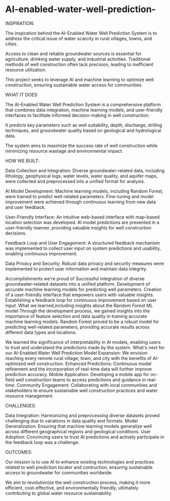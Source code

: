# AI-enabled-water-well-prediction-

INSPIRATION:
 
The inspiration behind the AI-Enabled Water Well Prediction System is to address the critical issue of water scarcity in rural villages, towns, and cities.

Access to clean and reliable groundwater sources is essential for agriculture, drinking water supply, and industrial activities.
Traditional methods of well construction often lack precision, leading to inefficient resource utilization.

This project seeks to leverage AI and machine learning to optimize well construction, ensuring sustainable water access for communities.

WHAT IT DOES:

The AI-Enabled Water Well Prediction System is a comprehensive platform that combines data integration, machine learning models, and user-friendly interfaces to facilitate informed decision-making in well construction.

It predicts key parameters such as well suitability, depth, discharge, drilling techniques, and groundwater quality based on geological and hydrological data.

The system aims to maximize the success rate of well construction while minimizing resource wastage and environmental impact.

HOW WE BUILT:

Data Collection and Integration: Diverse groundwater-related data, including lithology, geophysical logs, water levels, water quality, and aquifer maps, were collected and preprocessed into a unified format for analysis.

AI Model Development: Machine learning models, including Random Forest, were trained to predict well-related parameters. Fine-tuning and model improvement were achieved through continuous learning from new data and user feedback.

User-Friendly Interface: An intuitive web-based interface with map-based location selection was developed. AI model predictions are presented in a user-friendly manner, providing valuable insights for well construction decisions.

Feedback Loop and User Engagement: A structured feedback mechanism was implemented to collect user input on system predictions and usability, enabling continuous improvement.

Data Privacy and Security: Robust data privacy and security measures were implemented to protect user information and maintain data integrity.

Accomplishments we're proud of
Successful integration of diverse groundwater-related datasets into a unified platform.
Development of accurate machine learning models for predicting well parameters.
Creation of a user-friendly interface that empowers users with valuable insights.
Establishing a feedback loop for continuous improvement based on user input.
What we learned,including insights about the Random Forest ML model
Through the development process, we gained insights into the importance of feature selection and data quality in training accurate machine learning models.
Random Forest proved to be a robust model for predicting well-related parameters, providing accurate results across different data types and locations.

We learned the significance of interpretability in AI models, enabling users to trust and understand the predictions made by the system.
What's next for our AI-Enabled Water Well Prediction Model
Expansion: We envision reaching every remote rural village, town, and city with the benefits of AI-optimized well construction.
Enhanced Predictions: Continuous model refinement and the incorporation of real-time data will further improve prediction accuracy.
Mobile Application: Developing a mobile app for on-field well construction teams to access predictions and guidance in real-time.
Community Engagement: Collaborating with local communities and stakeholders to ensure sustainable well construction practices and water resource management.

 CHALLENGES:

Data Integration: Harmonizing and preprocessing diverse datasets proved challenging due to variations in data quality and formats.
Model Generalization: Ensuring that machine learning models generalize well across different geographical regions and geological conditions.
User Adoption: Convincing users to trust AI predictions and actively participate in the feedback loop was a challenge.

OUTCOMES:

Our mission is to use AI to enhance existing technologies and practices related to well prediction locator and contruction, ensuring sustainable access to groundwater for communities worldwide.

We aim to revolutionize the well construction process, making it more efficient, cost-effective, and environmentally friendly, ultimately contributing to global water resource sustainability.
